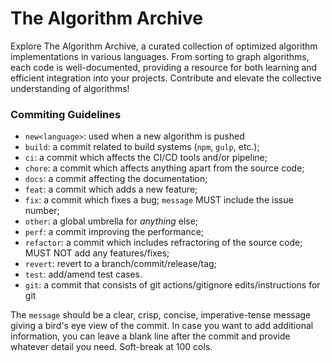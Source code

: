 # The Algorithm Archive
Explore The Algorithm Archive, a curated collection of optimized algorithm implementations in various languages. From sorting to graph algorithms, each code is well-documented, providing a resource for both learning and efficient integration into your projects. Contribute and elevate the collective understanding of algorithms!

### Commiting Guidelines
- `new<language>`: used when a new algorithm is pushed
- `build`: a commit related to build systems (`npm`, `gulp`, etc.);
- `ci`: a commit which affects the CI/CD tools and/or pipeline;
- `chore`: a commit which affects anything apart from the source code;
- `docs`: a commit affecting the documentation;
- `feat`: a commit which adds a new feature;
- `fix`: a commit which fixes a bug; `message` MUST include the issue number;
- `other`: a global umbrella for _anything_ else;
- `perf`: a commit improving the performance;
- `refactor`: a commit which includes refractoring of the source code; MUST NOT add any features/fixes;
- `revert`: revert to a branch/commit/release/tag;
- `test`: add/amend test cases.
- `git`: a commit that consists of git actions/gitignore edits/instructions for git

The `message` should be a clear, crisp, concise, imperative-tense message giving a bird's eye view of the commit. In case you want to add additional information, you can leave a blank line after the commit and provide whatever detail you need. Soft-break at 100 cols.
